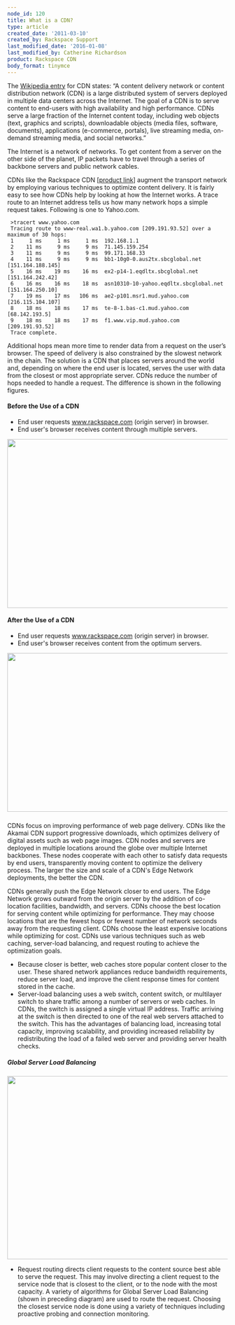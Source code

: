 ```yaml
---
node_id: 120
title: What is a CDN?
type: article
created_date: '2011-03-10'
created_by: Rackspace Support
last_modified_date: '2016-01-08'
last_modified_by: Catherine Richardson
product: Rackspace CDN
body_format: tinymce
---
```


The [Wikipedia
entry](http://en.wikipedia.org/wiki/Content_delivery_network) for CDN
states: &ldquo;A content delivery network or content distribution network
(CDN) is a large distributed system of servers deployed in multiple data
centers across the Internet. The goal of a CDN is to serve content to
end-users with high availability and high performance. CDNs serve a
large fraction of the Internet content today, including web objects
(text, graphics and scripts), downloadable objects (media files,
software, documents), applications (e-commerce, portals), live streaming
media, on-demand streaming media, and social networks.&rdquo;

The Internet is a network of networks. To get content from a server on
the other side of the planet, IP packets have to travel through a series
of backbone servers and public network cables.

CDNs like the Rackspace CDN \[[product
link](http://www.rackspace.com/cloud/cdn-content-delivery-network)\]
augment the transport network by employing various techniques to
optimize content delivery. It is fairly easy to see how CDNs help by
looking at how the Internet works. A trace route to an Internet address
tells us how many network hops a simple request takes. Following is one
to Yahoo.com.

     >tracert www.yahoo.com
     Tracing route to www-real.wa1.b.yahoo.com [209.191.93.52] over a maximum of 30 hops:
     1     1 ms     1 ms     1 ms  192.168.1.1
     2    11 ms     9 ms     9 ms  71.145.159.254
     3    11 ms     9 ms     9 ms  99.171.168.33
     4    11 ms     9 ms     9 ms  bb1-10g0-0.aus2tx.sbcglobal.net [151.164.188.145]
     5    16 ms    19 ms    16 ms  ex2-p14-1.eqdltx.sbcglobal.net [151.164.242.42]
     6    16 ms    16 ms    18 ms  asn10310-10-yahoo.eqdltx.sbcglobal.net [151.164.250.10]
     7    19 ms    17 ms   106 ms  ae2-p101.msr1.mud.yahoo.com [216.115.104.107]
     8    18 ms    18 ms    17 ms  te-8-1.bas-c1.mud.yahoo.com [68.142.193.5]
     9    18 ms    18 ms    17 ms  f1.www.vip.mud.yahoo.com [209.191.93.52]
     Trace complete.

Additional hops mean more time to render data from a request on the
user&rsquo;s browser. The speed of delivery is also constrained by the slowest
network in the chain. The solution is a CDN that places servers around
the world and, depending on where the end user is located, serves the
user with data from the closest or most appropriate server. CDNs reduce
the number of hops needed to handle a request. The difference is shown
in the following figures.

#### **Before the Use of a CDN**

-   End user requests www.rackspace.com (origin server) in browser.
-   End user's browser receives content through multiple servers.

<img src="https://8026b2e3760e2433679c-fffceaebb8c6ee053c935e8915a3fbe7.ssl.cf2.rackcdn.com/field/image/CDN-BEFORE_0.png" width="715" height="386" />



#### **After the Use of a CDN**

-   End user requests www.rackspace.com (origin server) in browser.
-   End user's browser receives content from the optimum servers.

<img src="https://8026b2e3760e2433679c-fffceaebb8c6ee053c935e8915a3fbe7.ssl.cf2.rackcdn.com/field/image/CDN-AFTER_0.png" width="723" height="363" />

###

CDNs focus on improving performance of web page delivery. CDNs like the
Akamai CDN support progressive downloads, which optimizes delivery of
digital assets such as web page images. CDN nodes and servers are
deployed in multiple locations around the globe over multiple Internet
backbones. These nodes cooperate with each other to satisfy data
requests by end users, transparently moving content to optimize the
delivery process. The larger the size and scale of a CDN's Edge Network
deployments, the better the CDN.

CDNs generally push the Edge Network closer to end users. The Edge
Network grows outward from the origin server by the addition of
co-location facilities, bandwidth, and servers. CDNs choose the best
location for serving content while optimizing for performance. They may
choose locations that are the fewest hops or fewest number of network
seconds away from the requesting client. CDNs choose the least expensive
locations while optimizing for cost. CDNs use various techniques such as
web caching, server-load balancing, and request routing to achieve the
optimization goals.

-   Because closer is better, web caches store popular content closer to
    the user. These shared network appliances reduce bandwidth
    requirements, reduce server load, and improve the client response
    times for content stored in the cache.
-   Server-load balancing uses a web switch, content switch, or
    multilayer switch to share traffic among a number of servers or
    web caches. In CDNs, the switch is assigned a single virtual
    IP address. Traffic arriving at the switch is then directed to one
    of the real web servers attached to the switch. This has the
    advantages of balancing load, increasing total capacity, improving
    scalability, and providing increased reliability by redistributing
    the load of a failed web server and providing server health checks.

##### Global Server Load Balancing



[<img src="https://8026b2e3760e2433679c-fffceaebb8c6ee053c935e8915a3fbe7.ssl.cf2.rackcdn.com/field/image/CDN-thirdIMAGE.png" width="783" height="419" />](#_msocom_4)

-   Request routing directs client requests to the content source best
    able to serve the request. This may involve directing a client
    request to the service node that is closest to the client, or to the
    node with the most capacity. A variety of algorithms for Global
    Server Load Balancing (shown in preceding diagram) are used to route
    the request. Choosing the closest service node is done using a
    variety of techniques including proactive probing and
    connection monitoring.



